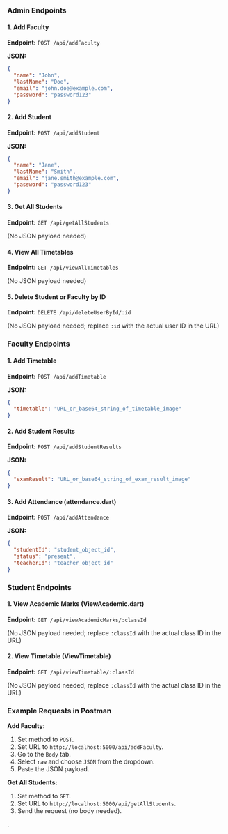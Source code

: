 

### Admin Endpoints

#### 1. Add Faculty
**Endpoint:** `POST /api/addFaculty`

**JSON:**
```json
{
  "name": "John",
  "lastName": "Doe",
  "email": "john.doe@example.com",
  "password": "password123"
}
```

#### 2. Add Student
**Endpoint:** `POST /api/addStudent`

**JSON:**
```json
{
  "name": "Jane",
  "lastName": "Smith",
  "email": "jane.smith@example.com",
  "password": "password123"
}
```

#### 3. Get All Students
**Endpoint:** `GET /api/getAllStudents`

(No JSON payload needed)

#### 4. View All Timetables
**Endpoint:** `GET /api/viewAllTimetables`

(No JSON payload needed)

#### 5. Delete Student or Faculty by ID
**Endpoint:** `DELETE /api/deleteUserById/:id`

(No JSON payload needed; replace `:id` with the actual user ID in the URL)

### Faculty Endpoints

#### 1. Add Timetable
**Endpoint:** `POST /api/addTimetable`

**JSON:**
```json
{
  "timetable": "URL_or_base64_string_of_timetable_image"
}
```

#### 2. Add Student Results
**Endpoint:** `POST /api/addStudentResults`

**JSON:**
```json
{
  "examResult": "URL_or_base64_string_of_exam_result_image"
}
```

#### 3. Add Attendance (attendance.dart)
**Endpoint:** `POST /api/addAttendance`

**JSON:**
```json
{
  "studentId": "student_object_id",
  "status": "present",
  "teacherId": "teacher_object_id"
}
```

### Student Endpoints

#### 1. View Academic Marks (ViewAcademic.dart)
**Endpoint:** `GET /api/viewAcademicMarks/:classId`

(No JSON payload needed; replace `:classId` with the actual class ID in the URL)

#### 2. View Timetable (ViewTimetable)
**Endpoint:** `GET /api/viewTimetable/:classId`

(No JSON payload needed; replace `:classId` with the actual class ID in the URL)

### Example Requests in Postman

**Add Faculty:**
1. Set method to `POST`.
2. Set URL to `http://localhost:5000/api/addFaculty`.
3. Go to the `Body` tab.
4. Select `raw` and choose `JSON` from the dropdown.
5. Paste the JSON payload.

**Get All Students:**
1. Set method to `GET`.
2. Set URL to `http://localhost:5000/api/getAllStudents`.
3. Send the request (no body needed).

.